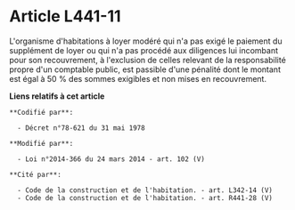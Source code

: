 # Article L441-11

L'organisme d'habitations à loyer modéré qui n'a pas exigé le paiement du supplément de loyer ou qui n'a pas procédé aux
diligences lui incombant pour son recouvrement, à l'exclusion de celles relevant de la responsabilité propre d'un comptable
public, est passible d'une pénalité dont le montant est égal à 50 % des sommes exigibles et non mises en recouvrement.

**Liens relatifs à cet article**

	**Codifié par**:

	  - Décret n°78-621 du 31 mai 1978

	**Modifié par**:

	  - Loi n°2014-366 du 24 mars 2014 - art. 102 (V)

	**Cité par**:

	  - Code de la construction et de l'habitation. - art. L342-14 (V)
	  - Code de la construction et de l'habitation. - art. R441-28 (V)
